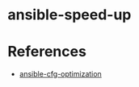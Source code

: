 # ansible-speed-up

# References

- [ansible-cfg-optimization](https://github.com/davidegreenwald/ansible-cfg-optimization/tree/trunk)
